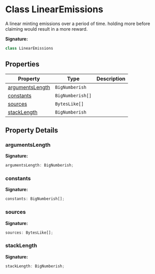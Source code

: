 
# Class LinearEmissions

A linear minting emissions over a period of time. holding more before claiming would result in a more reward.

<b>Signature:</b>

```typescript
class LinearEmissions 
```

## Properties

|  Property | Type | Description |
|  --- | --- | --- |
|  [argumentsLength](./linearemissions.md#argumentsLength-property) | `BigNumberish` |  |
|  [constants](./linearemissions.md#constants-property) | `BigNumberish[]` |  |
|  [sources](./linearemissions.md#sources-property) | `BytesLike[]` |  |
|  [stackLength](./linearemissions.md#stackLength-property) | `BigNumberish` |  |

## Property Details

<a id="argumentsLength-property"></a>

### argumentsLength

<b>Signature:</b>

```typescript
argumentsLength: BigNumberish;
```

<a id="constants-property"></a>

### constants

<b>Signature:</b>

```typescript
constants: BigNumberish[];
```

<a id="sources-property"></a>

### sources

<b>Signature:</b>

```typescript
sources: BytesLike[];
```

<a id="stackLength-property"></a>

### stackLength

<b>Signature:</b>

```typescript
stackLength: BigNumberish;
```
